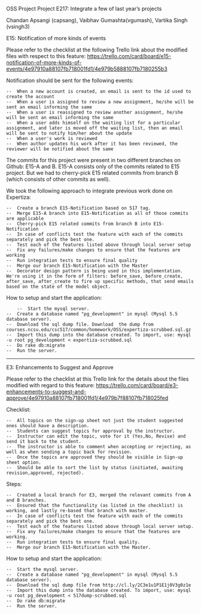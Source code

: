 OSS Project 
Project E217: Integrate a few of last year’s projects

Chandan Apsangi (capsang), Vaibhav Gumashta(vgumash), Vartika Singh (vsingh3)

E15: Notification of more kinds of events

Please refer to the checklist at the following Trello link about the modified files with respect to this feature: 
https://trello.com/card/board/e15-notification-of-more-kinds-of-events/4e97910a88107fb718001fd1/4e979b5888107fb7180255b3

 
Notification should be sent for the following events:

	--	When a new account is created, an email is sent to the id used to create the account  
	--	When a user is assigned to review a new assignment, he/she will be sent an email informing the same
	--	When a user is reassigned to review another assignment, he/she will be sent an email informing the same
	--	When a user adds himself on the waiting list for a particular assignment, and later is moved off the waiting list, then an email will be sent to notify him/her about the update
	--	When a user's work is reviewed
	--	When author updates his work after it has been reviewed, the reviewer will be notified about the same

The commits for this project were present in two different branches on Github: E15-A and B. E15-A consists only of the commits related to E15 project. But we had to cherry-pick E15 related commits from branch B (which consists of other commits as well).

We took the following approach to integrate previous work done on Expertiza:

	--	Create a branch E15-Notification based on 517 tag.
	--	Merge E15-A branch into E15-Notification as all of those commits are applicable
	--	Cherry-pick E15 related commits from branch B into E15-Notification
	--	In case of conflicts test the feature with each of the commits separately and pick the best one.
	--	Test each of the features listed above through local server setup
	--	Fix any failures/make changes to ensure that the features are working
	--	Run integration tests to ensure final quality 
	--	Merge our branch E15-Notification with the Master
	-- 	Decorator design pattern is being used in this implementation. We're using it in the form of filters: before_save, before_create, after_save, after_create to fire up specific methods, that send emails based on the state of the model object.

How to setup and start the application:  
   
    	--  Start the mysql server.
	--	Create a database named "pg_development" in mysql (Mysql 5.5 database server).
	--	Download the sql dump file. Download  the dump from courses.ncsu.edu/csc517/common/homework/OSS/expertiza-scrubbed.sql.gz 
	--	Import this dump into the database created. To import, use: mysql -u root pg_development < expertiza-scrubbed.sql
	--	Do rake db:migrate
	--	Run the server.

---------------------------------------------------------------------------------------------------------------------------------------------
E3: Enhancements to Suggest and Approve

Please refer to the checklist at this Trello link for the details about the files modified with regard to this feature:
https://trello.com/card/board/e3-enhancements-to-suggest-and-approve/4e97910a88107fb718001fd1/4e979b7f88107fb718025fed

 
Checklist:

	--	All topics on the sign-up sheet not just the student suggested ones should have a description.
	--	Students can suggest topics for approval by the instructor.
	--	Instructor can edit the topic, vote for it (Yes,No, Revise) and send it back to the student.
	--	The instructor is able to comment when accepting or rejecting, as well as when sending a topic back for revision.
	--	Once the topics are approved they should be visible in Sign-up sheet option.
	--	Should be able to sort the list by status (initiated, awaiting revision,approved, rejected).

Steps:

	--	Created a local branch for E3, merged the relevant commits from A and B branches.
	--	Ensured that the functionality (as listed in the checklist) is working, and lastly re-based that branch with master. 
	--	In case of conflicts test the feature with each of the commits separately and pick the best one.
	--	Test each of the features listed above through local server setup.
	--	Fix any failures/make changes to ensure that the features are working.
	--	Run integration tests to ensure final quality.
	--	Merge our branch E15-Notification with the Master.

How to setup and start the application:

    --  Start the mysql server.
	--	Create a database named "pg_development" in mysql (Mysql 5.5 database server).
	--	Download the sql dump file from http://cl.ly/2C3e1u1P1E1j0V3g0z1e 
	--	Import this dump into the database created. To import, use: mysql -u root pg_development < 517dump-scrubbed.sql
	--	Do rake db:migrate
	--	Run the server.




